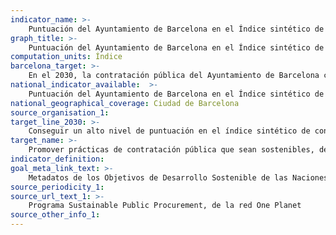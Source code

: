 ```yaml
---
indicator_name: >-
    Puntuación del Ayuntamiento de Barcelona en el Índice sintético de contratación pública sostenible elaborado por el programa Sustainable Public Procurement, de la red One Planet (construido a partir de un conjunto de indicadores de proceso y de resultado de las políticas de contratación sostenible)
graph_title: >-
    Puntuación del Ayuntamiento de Barcelona en el Índice sintético de contratación pública sostenible elaborado por el programa Sustainable Public Procurement, de la red One Planet (construido a partir de un conjunto de indicadores de proceso y de resultado de las políticas de contratación sostenible)
computation_units: Índice
barcelona_target: >-
    En el 2030, la contratación pública del Ayuntamiento de Barcelona cumplirá todos los estándares establecidos por las Naciones Unidas sobre contratación sostenible (cláusulas sociales, ambientales y económicas)
national_indicator_available:  >-
    Puntuación del Ayuntamiento de Barcelona en el Índice sintético de contratación pública sostenible elaborado por el programa Sustainable Public Procurement, de la red One Planet (construido a partir de un conjunto de indicadores de proceso y de resultado de las políticas de contratación sostenible)
national_geographical_coverage: Ciudad de Barcelona
source_organisation_1:
target_line_2030: >-
    Conseguir un alto nivel de puntuación en el índice sintético de contratación pública sostenible elaborado por el programa Sustainable Public Procurement, dela red One Planet, de las Naciones Unidas. Valor hito 2030: Pendiente de determinar
target_name: >-
    Promover prácticas de contratación pública que sean sostenibles, de conformidad con las políticas y prioridades nacionales
indicator_definition:
goal_meta_link_text: >-
    Metadatos de los Objetivos de Desarrollo Sostenible de las Naciones Unidas (pdf 894kB)
source_periodicity_1: 
source_url_text_1: >-
    Programa Sustainable Public Procurement, de la red One Planet
source_other_info_1:
---
```

